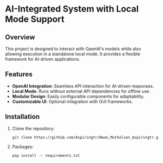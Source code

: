 # AI-Integrated System with Local Mode Support

## Overview
This project is designed to interact with OpenAI's models while also allowing execution in a standalone local mode. It provides a flexible framework for AI-driven applications.

## Features
- **OpenAI Integration**: Seamless API interaction for AI-driven responses.
- **Local Mode**: Runs without external API dependencies for offline use.
- **Modular Design**: Easily configurable components for adaptability.
- **Customizable UI**: Optional integration with GUI frameworks.

## Installation
1. Clone the repository:
   ```sh
   git clone https://github.com/Aspiringtr/Naan_Muthalvan_Aspiringtr.git
2. Packages:
   ```sh
   pip install -r requirements.txt
